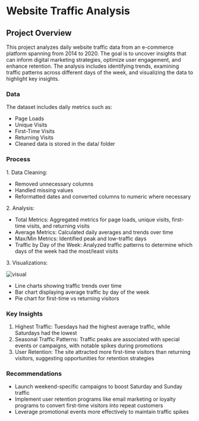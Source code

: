 <h1> Website Traffic Analysis </h1>

<h2> Project Overview </h2>

<p> This project analyzes daily website traffic data from an e-commerce platform spanning from 2014 to 2020. The goal is to uncover insights that can inform digital marketing strategies, optimize user engagement, and enhance retention. The analysis includes identifying trends, examining traffic patterns across different days of the week, and visualizing the data to highlight key insights.
</p>

<h3> Data </h3>

<p> The dataset includes daily metrics such as: </p>
<ul>
	<li>Page Loads</li>
	<li>Unique Visits</li>
	<li>First-Time Visits</li>
	<li>Returning Visits</li>
	<li>Cleaned data is stored in the data/ folder</li>
</ul>
 

<h3>Process</h3>

<p> 1. Data Cleaning:</p>
	<ul>
    <li>Removed unnecessary columns</li>
    <li>Handled missing values</li>
    <li>Reformatted dates and converted columns to numeric where necessary</li>
  </ul>
	<p> 2. Analysis: </p>
 <ul>
   <li>Total Metrics: Aggregated metrics for page loads, unique visits, first-time visits, and returning visits</li>
   <li>Average Metrics: Calculated daily averages and trends over time</li>
   <li>Max/Min Metrics: Identified peak and low-traffic days</li>
   <li>Traffic by Day of the Week: Analyzed traffic patterns to determine which days of the week had the most/least visits</li>
 </ul>
<p>	3.	Visualizations: </p>
<img src "https://github.com/mildredblose/website-traffic-analysis/blob/main/visualization/visuals.png" alt="visual">
<ul>
  <li>Line charts showing traffic trends over time</li>
  <li>Bar chart displaying average traffic by day of the week</li>
  <li>Pie chart for first-time vs returning visitors</li>
</ul>

<h3>Key Insights</h3>
<ol>
  <li>Highest Traffic: Tuesdays had the highest average traffic, while Saturdays had the lowest</li>
  <li>Seasonal Traffic Patterns: Traffic peaks are associated with special events or campaigns, with notable spikes during promotions</li>
  <li>User Retention: The site attracted more first-time visitors than returning visitors, suggesting opportunities for retention strategies</li>
</ol>


<h3> Recommendations </h3>
<ul>
  <li>Launch weekend-specific campaigns to boost Saturday and Sunday traffic</li>
   <li>Implement user retention programs like email marketing or loyalty programs to convert first-time visitors into repeat customers</li>
   <li>Leverage promotional events more effectively to maintain traffic spikes</li>
</ul>
